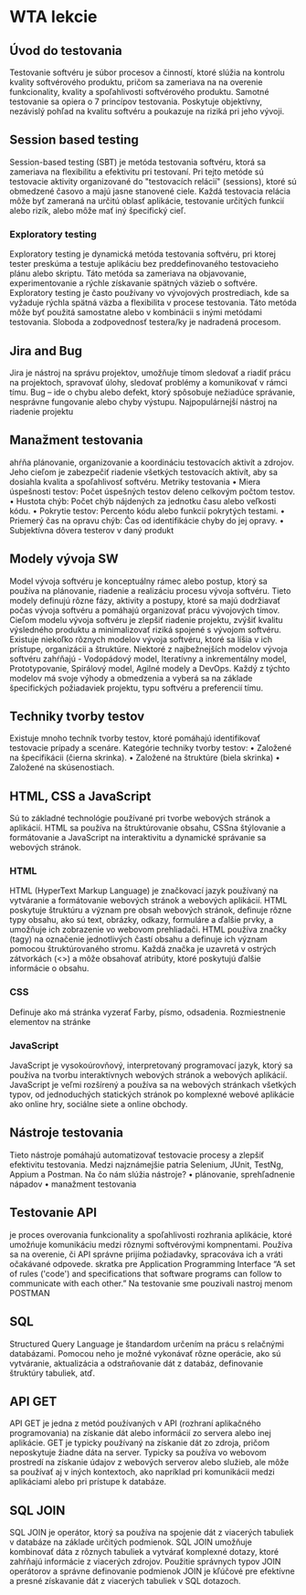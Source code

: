 # WTA lekcie

## Úvod do testovania
Testovanie softvéru je súbor procesov a činností, ktoré slúžia na kontrolu kvality softvérového produktu, pričom sa zameriava na na overenie funkcionality, kvality a spoľahlivosti softvérového produktu. Samotné testovanie sa opiera o 7 princípov testovania.
Poskytuje objektívny, nezávislý pohľad na kvalitu softvéru a poukazuje na riziká pri jeho vývoji.

## Session based testing
Session-based testing (SBT) je metóda testovania softvéru, ktorá sa zameriava na flexibilitu a efektivitu pri testovaní. Pri tejto metóde sú testovacie aktivity organizované do "testovacích relácií" (sessions), ktoré sú obmedzené časovo a majú jasne stanovené ciele. Každá testovacia relácia môže byť zameraná na určitú oblasť aplikácie, testovanie určitých funkcií alebo rizík, alebo môže mať iný špecifický cieľ.

### Exploratory testing
Exploratory testing je dynamická metóda testovania softvéru, pri ktorej tester preskúma a testuje aplikáciu bez preddefinovaného testovacieho plánu alebo skriptu. Táto metóda sa zameriava na objavovanie, experimentovanie a rýchle získavanie spätných väzieb o softvére. Exploratory testing je často používany vo vývojových prostrediach, kde sa vyžaduje rýchla spätná väzba a flexibilita v procese testovania. Táto metóda môže byť použitá samostatne alebo v kombinácii s inými metódami testovania.
Sloboda a zodpovednosť testera/ky je nadradená procesom.

## Jira and Bug
 Jira je nástroj na správu projektov, umožňuje tímom sledovať a riadiť prácu na projektoch, spravovať úlohy, sledovať problémy a komunikovať v rámci tímu. Bug – ide o chybu alebo defekt, ktorý spôsobuje nežiadúce správanie, nesprávne fungovanie alebo chyby výstupu.
 Najpopulárnejší nástroj na riadenie projektu

## Manažment testovania
ahŕňa plánovanie, organizovanie a koordináciu testovacích aktivít a zdrojov. Jeho cieľom je zabezpečiť riadenie všetkých testovacích aktivít, aby sa dosiahla kvalita a spoľahlivosť softvéru. 
Metriky testovania
•	Miera úspešnosti testov: Počet úspešných testov deleno celkovým počtom testov.
•	Hustota chýb: Počet chýb nájdených za jednotku času alebo veľkosti kódu.
•	Pokrytie testov: Percento kódu alebo funkcií pokrytých testami.
•	Priemerý čas na opravu chýb: Čas od identifikácie chyby do jej opravy.
•   Subjektívna dôvera testerov v daný produkt

## Modely vývoja SW
Model vývoja softvéru je konceptuálny rámec alebo postup, ktorý sa používa na plánovanie, riadenie a realizáciu procesu vývoja softvéru. Tieto modely definujú rôzne fázy, aktivity a postupy, ktoré sa majú dodržiavať počas vývoja softvéru a pomáhajú organizovať prácu vývojových tímov. Cieľom modelu vývoja softvéru je zlepšiť riadenie projektu, zvýšiť kvalitu výsledného produktu a minimalizovať riziká spojené s vývojom softvéru.
Existuje niekoľko rôznych modelov vývoja softvéru, ktoré sa líšia v ich prístupe, organizácii a štruktúre. 
Niektoré z najbežnejších modelov vývoja softvéru zahŕňajú - Vodopádový model, Iteratívny a inkrementálny model, Prototypovanie, Spirálový model, Agilné modely a DevOps.
Každý z týchto modelov má svoje výhody a obmedzenia a vyberá sa na základe špecifických požiadaviek projektu, typu softvéru a preferencií tímu.

## Techniky tvorby testov
Existuje mnoho techník tvorby testov, ktoré pomáhajú identifikovať testovacie prípady a scenáre.
Kategórie techniky tvorby testov:
•	Založené na špecifikácii (čierna skrinka).
•	Založené na štruktúre (biela skrinka)
•	Založené na skúsenostiach.

## HTML, CSS a JavaScript
Sú to základné technológie používané pri tvorbe webových stránok a aplikácií. HTML sa používa na štruktúrovanie obsahu, CSSna štýlovanie a formátovanie a JavaScript na interaktivitu a dynamické správanie sa webových stránok.

### HTML
HTML (HyperText Markup Language) je značkovací jazyk používaný na vytváranie a formátovanie webových stránok a webových aplikácií. HTML poskytuje štruktúru a význam pre obsah webových stránok, definuje rôzne typy obsahu, ako sú text, obrázky, odkazy, formuláre a ďalšie prvky, a umožňuje ich zobrazenie vo webovom prehliadači.
HTML používa značky (tagy) na označenie jednotlivých častí obsahu a definuje ich význam pomocou štruktúrovaného stromu. Každá značka je uzavretá v ostrých zátvorkách (<>) a môže obsahovať atribúty, ktoré poskytujú ďalšie informácie o obsahu.

### CSS
Definuje ako má stránka vyzerať
Farby, písmo, odsadenia.
Rozmiestnenie elementov na stránke

### JavaScript
JavaScript je vysokoúrovňový, interpretovaný programovací jazyk, ktorý sa používa na tvorbu interaktívnych webových stránok a webových aplikácií.
JavaScript je veľmi rozšírený a používa sa na webových stránkach všetkých typov, od jednoduchých statických stránok po komplexné webové aplikácie ako online hry, sociálne siete a online obchody.

## Nástroje testovania
Tieto nástroje pomáhajú automatizovať testovacie procesy a zlepšiť efektivitu testovania. Medzi najznámejšie patria Selenium, JUnit, TestNg, Appium a Postman.
Na čo nám slúžia nástroje?
•	plánovanie, sprehľadnenie nápadov
•	manažment testovania

## Testovanie API 
je proces overovania funkcionality a spoľahlivosti rozhrania aplikácie, ktoré umožńuje komunikáciu medzi rôznymi softvérovými kompnentami. Používa sa na overenie, či API správne prijíma požiadavky, spracováva ich a vráti očakávané odpovede.
skratka pre Application Programming Interface
“A set of rules ('code') and specifications that software programs can follow to communicate with each other.”
Na testovanie sme pouzivali nastroj menom POSTMAN

## SQL
Structured Query Language je štandardom určením na prácu s relačnými databázami. Pomocou neho je možné vykonávať rôzne operácie, ako sú vytváranie, aktualizácia a odstraňovanie dát z databáz, definovanie štruktúry tabuliek, atď. 

## API GET
API GET je jedna z metód používaných v API (rozhraní aplikačného programovania) na získanie dát alebo informácií zo servera alebo inej aplikácie. GET je typicky používaný na získanie dát zo zdroja, pričom neposkytuje žiadne dáta na server.
Typicky sa používa vo webovom prostredí na získanie údajov z webových serverov alebo služieb, ale môže sa používať aj v iných kontextoch, ako napríklad pri komunikácii medzi aplikáciami alebo pri prístupe k databáze.

## SQL JOIN
SQL JOIN je operátor, ktorý sa používa na spojenie dát z viacerých tabuliek v databáze na základe určitých podmienok. SQL JOIN umožňuje kombinovať dáta z rôznych tabuliek a vytvárať komplexné dotazy, ktoré zahŕňajú informácie z viacerých zdrojov.
Použitie správnych typov JOIN operátorov a správne definovanie podmienok JOIN je kľúčové pre efektívne a presné získavanie dát z viacerých tabuliek v SQL dotazoch.


 